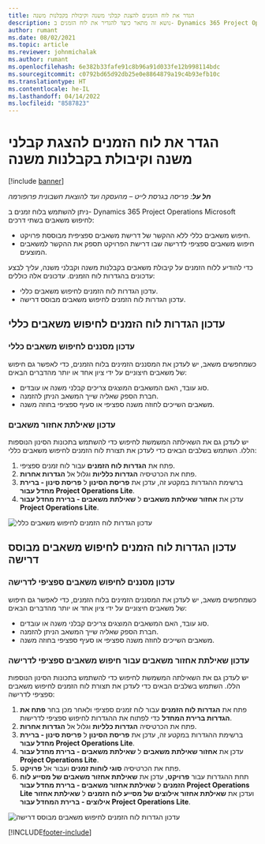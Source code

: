 ```yaml
---
title: הגדר את לוח הזמנים להצגת קבלני משנה וקיבולת בקבלנות משנה
description: נושא זה מתאר כיצד להגדיר את לוח הזמנים ב- Dynamics 365 Project Operations‎‏ ‎Microsoft להראות קיבולת משאבים בקבלנות משנה בעת איוש דרישות משאבי הפרויקט.
author: rumant
ms.date: 08/02/2021
ms.topic: article
ms.reviewer: johnmichalak
ms.author: rumant
ms.openlocfilehash: 6e382b33fafe91c8b96a91d033fe12b998114bdc
ms.sourcegitcommit: c0792bd65d92db25e0e8864879a19c4b93efb10c
ms.translationtype: HT
ms.contentlocale: he-IL
ms.lasthandoff: 04/14/2022
ms.locfileid: "8587823"
---
```

# <a name="configure-schedule-board-to-show-contract-workers-and-subcontracted-capacity"></a>הגדר את לוח הזמנים להצגת קבלני משנה וקיבולת בקבלנות משנה 

[!include [banner](../../includes/dataverse-preview.md)]

_**חל על**: פריסה בגרסת לייט – מהעסקה ועד להוצאת חשבונית פרופורמה_

ניתן להשתמש בלוח זמנים ב- Dynamics 365 Project Operations‎‎‏ Microsoft לחיפוש משאבים בשתי דרכים:

- חיפוש משאבים כללי ללא ההקשר של דרישת משאבים ספציפית מבוססת פרויקט.
- חיפוש משאבים ספציפי לדרישה שבו דרישת הפרויקט תספק את ההקשר למשאבים המוצעים.

כדי להודיע ללוח הזמנים על קיבולת משאבים בקבלנות משנה וקבלני משנה, עליך לבצע עדכונים בהגדרות לוח הזמנים. עדכונים אלה כוללים: 
- עדכון הגדרות לוח הזמנים לחיפוש משאבים כללי.
- עדכון הגדרות לוח הזמנים לחיפוש משאבים מבוסס דרישה.

## <a name="update-schedule-board-settings-for-general-resource-search"></a>עדכון הגדרות לוח הזמנים לחיפוש משאבים כללי
### <a name="update-filters-for-general-resource-search"></a>עדכון מסננים לחיפוש משאבים כללי
כשמחפשים משאב, יש לעדכן את המסננים הזמינים בלוח הזמנים, כדי לאפשר גם חיפוש של משאבים חיצוניים על ידי ציון אחד או יותר מהדברים הבאים:
  - סוג עובד, האם המשאבים המוצגים צריכים קבלני משנה או עובדים.
  - חברת הספק שאליה שייך המשאב הניתן להזמנה.
  - משאבים השייכים לחוזה משנה ספציפי או סעיף ספציפי בחוזה משנה.
    
### <a name="update-retrieve-resource-query"></a>עדכון שאילתת אחזור משאבים
יש לעדכן גם את השאילתה המשמשת לחיפוש כדי להשתמש בתכונות הסינון הנוספות הללו. השתמש בשלבים הבאים כדי לעדכן את תצורת לוח הזמנים לחיפוש משאבים כללי:  
1. פתח את **הגדרות לוח הזמנים** עבור לוח זמנים ספציפי.
2. פתח את הכרטיסיה **הגדרות כלליות** וגלול אל **הגדרות אחרות**.
3. ברשימת ההגדרות במקטע זה, עדכן את **פריסת הסינון** ל **פריסת סינון - ברירת מחדל עבור Project Operations Lite**.
4. עדכן את **אחזור שאילתת משאבים** ל **שאילתת משאבים - ברירת מחדל עבור Project Operations Lite**.

![עדכון הגדרות לוח הזמנים לחיפוש משאבים כללי](../media/BoardSettings.png)  

## <a name="update-schedule-board-settings-for-requirementbased-resource-search"></a>עדכון הגדרות לוח הזמנים לחיפוש משאבים מבוסס דרישה
### <a name="update-filters-for-requirement-specific-resource-search"></a>עדכון מסננים לחיפוש משאבים ספציפי לדרישה 
כשמחפשים משאב, יש לעדכן את המסננים הזמינים בלוח הזמנים, כדי לאפשר גם חיפוש של משאבים חיצוניים על ידי ציון אחד או יותר מהדברים הבאים:
 - סוג עובד, האם המשאבים המוצגים צריכים קבלני משנה או עובדים.
 - חברת הספק שאליה שייך המשאב הניתן להזמנה.
 - משאבים השייכים לחוזה משנה ספציפי או סעיף ספציפי בחוזה משנה.

### <a name="update-retrieve-resource-query-for-requirement-specific-resource-search"></a>עדכון שאילתת אחזור משאבים עבור חיפוש משאבים ספציפי לדרישה 
יש לעדכן גם את השאילתה המשמשת לחיפוש כדי להשתמש בתכונות הסינון הנוספות הללו. השתמש בשלבים הבאים כדי לעדכן את תצורת לוח הזמנים לחיפוש משאבים ספציפי לדרישה:

1. פתח את **הגדרות לוח הזמנים** עבור לוח זמנים ספציפי ולאחר מכן בחר **פתח את הגדרות ברירת המחדל** כדי לפתוח את ההגדרות לחיפוש ספציפי לדרישות.
2. פתח את הכרטיסיה **הגדרות כלליות** וגלול אל **הגדרות אחרות**.
3. ברשימת ההגדרות במקטע זה, עדכן את **פריסת הסינון** ל **פריסת סינון - ברירת מחדל עבור Project Operations Lite**.
4. עדכן את **אחזור שאילתת משאבים** ל **שאילתת משאבים - ברירת מחדל עבור Project Operations Lite**.
5. פתח את הכרטיסיה **סוגי לוחות זמנים** ועבור אל **פרויקט**.
6. תחת ההגדרות עבור **פרויקט**, עדכן את **שאילתת אחזור משאבים של מסייע לוח הזמנים** ל **שאילתת אחזור משאבים - ברירת מחדל עבור Project Operations Lite** ועדכן את **שאילתת אחזור אילוצים של מסייע לוח הזמנים** ל **שאילתת אחזור אילוצים -  ברירת המחדל עבור Project Operations Lite**.

![עדכון הגדרות לוח הזמנים לחיפוש משאבים מבוסס דרישה](../media/SASettings.png)  

[!INCLUDE[footer-include](../../includes/footer-banner.md)]

